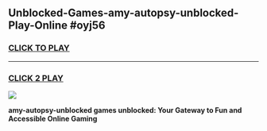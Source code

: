
## Unblocked-Games-amy-autopsy-unblocked-Play-Online #oyj56
<h3>
<a href="https://news.freeplayer.one?title=amy-autopsy-unblocked&ref=3">CLICK TO PLAY</a></h3>
<hr>

<h3>
<a href="https://news.freeplayer.one?title=amy-autopsy-unblocked&ref=3">CLICK 2 PLAY</a>
  
</h3>

<a href="https://news.freeplayer.one?title=amy-autopsy-unblocked&ref=3"><img src="https://clearcache.store/games.png"></a>


**amy-autopsy-unblocked games unblocked: Your Gateway to Fun and Accessible Online Gaming**
